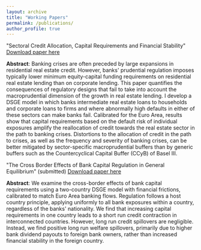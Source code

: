 ```yaml
---
layout: archive
title: "Working Papers"
permalink: /publications/
author_profile: true
---
```

"Sectoral Credit Allocation, Capital Requirements and Financial Stability" [Download paper here](http://maxsanmillan.github.io/files/Sectoral_Credit_Allocation_Cap_Reqs.pdf)

**Abstract**: 
Banking crises are often preceded by large expansions in residential real estate credit. However, banks' prudential regulation imposes typically lower minimum equity-capital funding requirements on residential real estate lending than on corporate lending. This paper quantifies the consequences of regulatory designs that fail to take into account the macroprudential dimension of the growth in real estate lending. I develop a DSGE model in which banks intermediate real estate loans to households and corporate loans to firms and where abnormally high defaults in either of these sectors can make banks fail. Calibrated for the Euro Area, results show that capital requirements based on the default risk of individual exposures amplify the reallocation of credit towards the real estate sector in the path to banking crises. Distortions to the allocation of credit in the path to crises, as well as the frequency and severity of banking crises, can be better mitigated by sector-specific macroprudential buffers than by generic buffers such as the Countercyclical Capital Buffer (CCyB) of Basel III.

"The Cross Border Effects of Bank Capital Regulation in General Equilibrium" (submitted) [Download paper here](http://maxsanmillan.github.io/files/Cross_Border_Effects_of_Capital_Regulation_in_GE.pdf)

**Abstract**: 
We examine the cross-border effects of bank capital requirements using a two-country DSGE model with financial frictions, calibrated to match Euro Area banking flows. Regulation follows a host country principle, applying uniformly to all bank exposures within a country, regardless of the banks' nationality. We find that increasing capital requirements in one country leads to a short run credit contraction in interconnected countries. However, long run credit spillovers are negligible. Instead, we find positive long run welfare spillovers, primarily due to higher bank dividend payouts to foreign bank owners, rather than increased financial stability in the foreign country.
